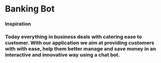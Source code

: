 <h1> Banking Bot </h1>

<h3> Inspiration <h3>
<p>Today everything in business deals with catering ease to customer.
With our application we aim at providing customers with with ease, help them better manage and save money in an interactive and innovative way using a chat bot.  
<p>

<h2>

